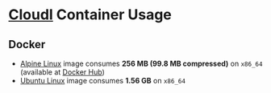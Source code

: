 # [CloudI](https://cloudi.org) Container Usage

## Docker

* [Alpine Linux](https://github.com/CloudI/containers/tree/master/docker/alpine#readme) image consumes **256 MB (99.8 MB compressed)** on `x86_64` (available at [Docker Hub](https://hub.docker.com/r/cloudi/cloudi/))
* [Ubuntu Linux](https://github.com/CloudI/containers/tree/master/docker/ubuntu#readme) image consumes **1.56 GB** on `x86_64`

